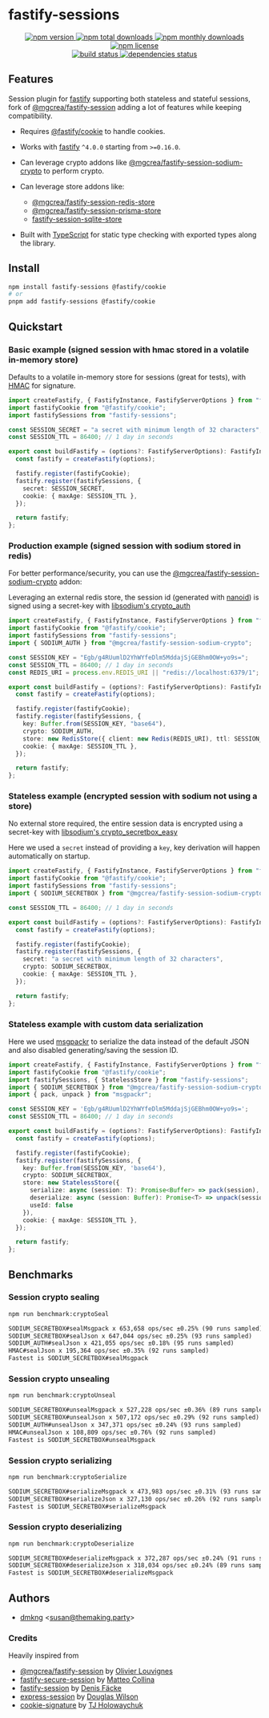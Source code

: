 # fastify-sessions

<!-- markdownlint-disable MD033 -->
<p align="center">
  <a href="https://www.npmjs.com/package/fastify-sessions">
    <img src="https://img.shields.io/npm/v/fastify-sessions.svg?style=for-the-badge" alt="npm version" />
  </a>
  <a href="https://www.npmjs.com/package/fastify-sessions">
    <img src="https://img.shields.io/npm/dt/fastify-sessions.svg?style=for-the-badge" alt="npm total downloads" />
  </a>
  <a href="https://www.npmjs.com/package/fastify-sessions">
    <img src="https://img.shields.io/npm/dm/fastify-sessions.svg?style=for-the-badge" alt="npm monthly downloads" />
  </a>
  <a href="https://www.npmjs.com/package/fastify-sessions">
    <img src="https://img.shields.io/npm/l/fastify-sessions.svg?style=for-the-badge" alt="npm license" />
  </a>
  <br />
  <a href="https://github.com/dmkng/fastify-sessions/actions/workflows/main.yml">
    <img src="https://img.shields.io/github/actions/workflow/status/dmkng/fastify-sessions/main.yml?style=for-the-badge&branch=master" alt="build status" />
  </a>
  <a href="https://depfu.com/github/dmkng/fastify-sessions">
    <img src="https://img.shields.io/depfu/dependencies/github/dmkng/fastify-sessions?style=for-the-badge" alt="dependencies status" />
  </a>
</p>
<!-- markdownlint-enable MD037 -->

## Features

Session plugin for [fastify](https://npm.im/fastify) supporting both stateless and stateful sessions, fork of [@mgcrea/fastify-session](https://npm.im/@mgcrea/fastify-session) adding a lot of features while keeping compatibility.

- Requires [@fastify/cookie](https://npm.im/@fastify/cookie) to handle cookies.

- Works with [fastify](https://npm.im/fastify) `^4.0.0` starting from `>=0.16.0`.

- Can leverage crypto addons like
  [@mgcrea/fastify-session-sodium-crypto](https://npm.im/@mgcrea/fastify-session-sodium-crypto) to perform crypto.

- Can leverage store addons like:

  - [@mgcrea/fastify-session-redis-store](https://npm.im/@mgcrea/fastify-session-redis-store)
  - [@mgcrea/fastify-session-prisma-store](https://npm.im/@mgcrea/fastify-session-prisma-store)
  - [fastify-session-sqlite-store](https://npm.im/fastify-session-sqlite-store)

- Built with [TypeScript](https://www.typescriptlang.org/) for static type checking with exported types along the
  library.

## Install

```bash
npm install fastify-sessions @fastify/cookie
# or
pnpm add fastify-sessions @fastify/cookie
```

## Quickstart

### Basic example (signed session with hmac stored in a volatile in-memory store)

Defaults to a volatile in-memory store for sessions (great for tests), with
[HMAC](https://nodejs.org/api/crypto.html#crypto_crypto_createhmac_algorithm_key_options) for signature.

```ts
import createFastify, { FastifyInstance, FastifyServerOptions } from "fastify";
import fastifyCookie from "@fastify/cookie";
import fastifySessions from "fastify-sessions";

const SESSION_SECRET = "a secret with minimum length of 32 characters";
const SESSION_TTL = 86400; // 1 day in seconds

export const buildFastify = (options?: FastifyServerOptions): FastifyInstance => {
  const fastify = createFastify(options);

  fastify.register(fastifyCookie);
  fastify.register(fastifySessions, {
    secret: SESSION_SECRET,
    cookie: { maxAge: SESSION_TTL },
  });

  return fastify;
};
```

### Production example (signed session with sodium stored in redis)

For better performance/security, you can use the
[@mgcrea/fastify-session-sodium-crypto](https://npm.im/@mgcrea/fastify-session-sodium-crypto) addon:

Leveraging an external redis store, the session id (generated with [nanoid](https://npm.im/nanoid)) is signed
using a secret-key with
[libsodium's crypto_auth](https://libsodium.gitbook.io/doc/secret-key_cryptography/secret-key_authentication)

```ts
import createFastify, { FastifyInstance, FastifyServerOptions } from "fastify";
import fastifyCookie from "@fastify/cookie";
import fastifySessions from "fastify-sessions";
import { SODIUM_AUTH } from "@mgcrea/fastify-session-sodium-crypto";

const SESSION_KEY = "Egb/g4RUumlD2YhWYfeDlm5MddajSjGEBhm0OW+yo9s=";
const SESSION_TTL = 86400; // 1 day in seconds
const REDIS_URI = process.env.REDIS_URI || "redis://localhost:6379/1";

export const buildFastify = (options?: FastifyServerOptions): FastifyInstance => {
  const fastify = createFastify(options);

  fastify.register(fastifyCookie);
  fastify.register(fastifySessions, {
    key: Buffer.from(SESSION_KEY, "base64"),
    crypto: SODIUM_AUTH,
    store: new RedisStore({ client: new Redis(REDIS_URI), ttl: SESSION_TTL }),
    cookie: { maxAge: SESSION_TTL },
  });

  return fastify;
};
```

### Stateless example (encrypted session with sodium not using a store)

No external store required, the entire session data is encrypted using a secret-key with
[libsodium's crypto_secretbox_easy](https://libsodium.gitbook.io/doc/secret-key_cryptography/secretbox)

Here we used a `secret` instead of providing a `key`, key derivation will happen automatically on startup.

```ts
import createFastify, { FastifyInstance, FastifyServerOptions } from "fastify";
import fastifyCookie from "@fastify/cookie";
import fastifySessions from "fastify-sessions";
import { SODIUM_SECRETBOX } from "@mgcrea/fastify-session-sodium-crypto";

const SESSION_TTL = 86400; // 1 day in seconds

export const buildFastify = (options?: FastifyServerOptions): FastifyInstance => {
  const fastify = createFastify(options);

  fastify.register(fastifyCookie);
  fastify.register(fastifySessions, {
    secret: "a secret with minimum length of 32 characters",
    crypto: SODIUM_SECRETBOX,
    cookie: { maxAge: SESSION_TTL },
  });

  return fastify;
};
```

### Stateless example with custom data serialization

Here we used [msgpackr](https://npm.im/msgpackr) to serialize the data instead of the default JSON and also disabled generating/saving the session ID.

```ts
import createFastify, { FastifyInstance, FastifyServerOptions } from "fastify";
import fastifyCookie from "@fastify/cookie";
import fastifySessions, { StatelessStore } from "fastify-sessions";
import { SODIUM_SECRETBOX } from "@mgcrea/fastify-session-sodium-crypto";
import { pack, unpack } from "msgpackr";

const SESSION_KEY = 'Egb/g4RUumlD2YhWYfeDlm5MddajSjGEBhm0OW+yo9s=';
const SESSION_TTL = 86400; // 1 day in seconds

export const buildFastify = (options?: FastifyServerOptions): FastifyInstance => {
  const fastify = createFastify(options);

  fastify.register(fastifyCookie);
  fastify.register(fastifySessions, {
    key: Buffer.from(SESSION_KEY, 'base64'),
    crypto: SODIUM_SECRETBOX,
    store: new StatelessStore({
      serialize: async (session: T): Promise<Buffer> => pack(session),
      deserialize: async (session: Buffer): Promise<T> => unpack(session),
      useId: false
    }),
    cookie: { maxAge: SESSION_TTL },
  });

  return fastify;
};
```

## Benchmarks

### Session crypto sealing

```sh
npm run benchmark:cryptoSeal
```

```txt
SODIUM_SECRETBOX#sealMsgpack x 653,658 ops/sec ±0.25% (90 runs sampled)
SODIUM_SECRETBOX#sealJson x 647,044 ops/sec ±0.25% (93 runs sampled)
SODIUM_AUTH#sealJson x 421,055 ops/sec ±0.18% (95 runs sampled)
HMAC#sealJson x 195,364 ops/sec ±0.35% (92 runs sampled)
Fastest is SODIUM_SECRETBOX#sealMsgpack
```

### Session crypto unsealing

```sh
npm run benchmark:cryptoUnseal
```

```txt
SODIUM_SECRETBOX#unsealMsgpack x 527,228 ops/sec ±0.36% (89 runs sampled)
SODIUM_SECRETBOX#unsealJson x 507,172 ops/sec ±0.29% (92 runs sampled)
SODIUM_AUTH#unsealJson x 347,371 ops/sec ±0.24% (93 runs sampled)
HMAC#unsealJson x 108,809 ops/sec ±0.76% (92 runs sampled)
Fastest is SODIUM_SECRETBOX#unsealMsgpack
```

### Session crypto serializing

```sh
npm run benchmark:cryptoSerialize
```

```txt
SODIUM_SECRETBOX#serializeMsgpack x 473,983 ops/sec ±0.31% (93 runs sampled)
SODIUM_SECRETBOX#serializeJson x 327,130 ops/sec ±0.26% (92 runs sampled)
Fastest is SODIUM_SECRETBOX#serializeMsgpack
```

### Session crypto deserializing

```sh
npm run benchmark:cryptoDeserialize
```

```txt
SODIUM_SECRETBOX#deserializeMsgpack x 372,287 ops/sec ±0.24% (91 runs sampled)
SODIUM_SECRETBOX#deserializeJson x 318,034 ops/sec ±0.24% (89 runs sampled)
Fastest is SODIUM_SECRETBOX#deserializeMsgpack
```

## Authors

- [dmkng](https://github.com/dmkng) <<susan@themaking.party>>

### Credits

Heavily inspired from

- [@mgcrea/fastify-session](https://github.com/mgcrea/fastify-session) by
  [Olivier Louvignes](https://github.com/mgcrea)
- [fastify-secure-session](https://github.com/fastify/fastify-secure-session) by
  [Matteo Collina](https://github.com/mcollina)
- [fastify-session](https://github.com/SerayaEryn/fastify-session) by [Denis Fäcke](https://github.com/SerayaEryn)
- [express-session](https://github.com/expressjs/session) by [Douglas Wilson](https://github.com/dougwilson)
- [cookie-signature](https://github.com/tj/node-cookie-signature) by [TJ Holowaychuk](https://github.com/tj)
